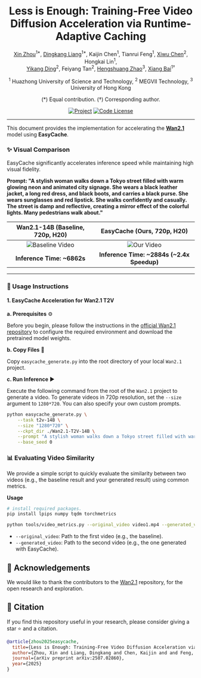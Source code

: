 <div align="center">
  <h1>Less is Enough: Training-Free Video Diffusion Acceleration via Runtime-Adaptive Caching</h1>

  <a href="https://lmd0311.github.io/" target="_blank" rel="noopener noreferrer">Xin Zhou</a><sup>1\*</sup>,
  <a href="https://dk-liang.github.io/" target="_blank" rel="noopener noreferrer">Dingkang Liang</a><sup>1\*</sup>,
Kaijin Chen<sup>1</sup>, Tianrui Feng<sup>1</sup>,
  <a href="https://scholar.google.com/citations?user=PVMQa-IAAAAJ&hl=en" target="_blank" rel="noopener noreferrer">Xiwu Chen</a><sup>2</sup>, Hongkai Lin<sup>1</sup>, <br>
  <a href="https://scholar.google.com/citations?user=gdP9StQAAAAJ&hl=en" target="_blank" rel="noopener noreferrer">Yikang Ding</a><sup>2</sup>, Feiyang Tan<sup>2</sup>,
  <a href="https://scholar.google.com/citations?user=4uE10I0AAAAJ&hl=en" target="_blank" rel="noopener noreferrer">Hengshuang Zhao</a><sup>3</sup>,
  <a href="https://scholar.google.com/citations?user=UeltiQ4AAAAJ&hl=en" target="_blank" rel="noopener noreferrer">Xiang Bai</a><sup>1†</sup>

  <sup>1</sup> Huazhong University of Science and Technology, <sup>2</sup> MEGVII Technology, <sup>3</sup> University of Hong Kong <br>

(\*) Equal contribution. (†) Corresponding author.

  [![Project](https://img.shields.io/badge/Homepage-project-orange.svg?logo=googlehome)](https://H-EmbodVis.github.io/EasyCache/)
  [![Code License](https://img.shields.io/badge/Code%20License-Apache_2.0-green.svg)](https://github.com/LMD0311/EasyCache/blob/main/LICENSE)

</div>

---

This document provides the implementation for accelerating the [**Wan2.1**](https://github.com/Wan-Video/Wan2.1) model using **EasyCache**.

### ✨ Visual Comparison

EasyCache significantly accelerates inference speed while maintaining high visual fidelity.

**Prompt: "A stylish woman walks down a Tokyo street filled with warm glowing neon and animated city signage. She wears a black leather jacket, a long red dress, and black boots, and carries a black purse. She wears sunglasses and red lipstick. She walks confidently and casually. The street is damp and reflective, creating a mirror effect of the colorful lights. Many pedestrians walk about."**

| Wan2.1-14B (Baseline, 720p, H20) | EasyCache (Ours, 720p, H20) |
| :---: | :---: |
| ![Baseline Video](./videos/gt_14b_720p.gif) | ![Our Video](./videos/easycache_14b_720p.gif) |
| **Inference Time: ~6862s** | **Inference Time: ~2884s (~2.4x Speedup)** |



---

### 🚀 Usage Instructions

#### **1. EasyCache Acceleration for Wan2.1 T2V**

**a. Prerequisites** ⚙️

Before you begin, please follow the instructions in the [official Wan2.1 repository](https://github.com/Wan-Video/Wan2.1) to configure the required environment and download the pretrained model weights.

**b. Copy Files** 📂

Copy `easycache_generate.py` into the root directory of your local `Wan2.1` project.

**c. Run Inference** ▶️

Execute the following command from the root of the `Wan2.1` project to generate a video. To generate videos in 720p resolution, set the `--size` argument to `1280*720`. You can also specify your own custom prompts.

```bash
python easycache_generate.py \
	--task t2v-14B \
	--size "1280*720" \
	--ckpt_dir ./Wan2.1-T2V-14B \
	--prompt "A stylish woman walks down a Tokyo street filled with warm glowing neon and animated city signage. She wears a black leather jacket, a long red dress, and black boots, and carries a black purse. She wears sunglasses and red lipstick. She walks confidently and casually. The street is damp and reflective, creating a mirror effect of the colorful lights. Many pedestrians walk about." \
	--base_seed 0
```


### 📊 Evaluating Video Similarity

We provide a simple script to quickly evaluate the similarity between two videos (e.g., the baseline result and your generated result) using common metrics.

**Usage**

```bash
# install required packages.
pip install lpips numpy tqdm torchmetrics

python tools/video_metrics.py --original_video video1.mp4 --generated_video video2.mp4
```

- `--original_video`: Path to the first video (e.g., the baseline).
- `--generated_video`: Path to the second video (e.g., the one generated with EasyCache).

## 🌹 Acknowledgements
We would like to thank the contributors to the [Wan2.1](https://github.com/Wan-Video/Wan2.1) repository, for the open research and exploration.

## 📖 Citation

If you find this repository useful in your research, please consider giving a star ⭐ and a citation.
```bibtex
@article{zhou2025easycache,
  title={Less is Enough: Training-Free Video Diffusion Acceleration via Runtime-Adaptive Caching},
  author={Zhou, Xin and Liang, Dingkang and Chen, Kaijin and and Feng, Tianrui and Chen, Xiwu and Lin, Hongkai and Ding, Yikang and Tan, Feiyang and Zhao, Hengshuang and Bai, Xiang},
  journal={arXiv preprint arXiv:2507.02860},
  year={2025}
}
```
